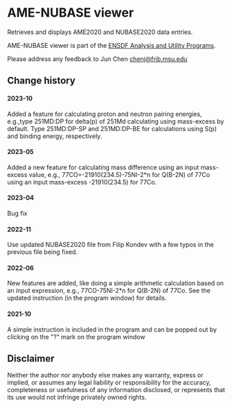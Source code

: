 # AME-NUBASE viewer
Retrieves and displays AME2020 and NUBASE2020 data entries. 

AME-NUBASE viewer is part of the [ENSDF Analysis and Utility Programs](https://nds.iaea.org/public/ensdf_pgm/).

Please address any feedback to Jun Chen chenj@frib.msu.edu

## Change history

#### 2023-10
Added a feature for calculating proton and neutron pairing energies, e.g.,type
251MD:DP for delta(p) of 251Md calculating using mass-excess by default. Type
251MD:DP-SP and 251MD:DP-BE for calculations using S(p) and binding energy, respectively.

#### 2023-05
Added a new feature for calculating mass difference using an input mass-excess value, e.g.,
77CO=-21910(234.5)-75NI-2*n for Q(B-2N) of 77Co using an input mass-excess -21910(234.5) for 77Co.

#### 2023-04
Bug fix

#### 2022-11
Use updated NUBASE2020 file from Filip Kondev with a few typos in the previous file being fixed.  

#### 2022-06
New features are added, like doing a simple arithmetic calculation based on an input expression, e.g., 77CO-75NI-2*n for Q(B-2N) of 77Co. See the updated instruction (in the program window) for details. 

#### 2021-10
A simple instruction is included in the program and can be popped out by clicking on the "?" mark on the program window

## Disclaimer

Neither the author nor anybody else makes any warranty, express or implied, or assumes any legal liability or responsibility for the accuracy, completeness or usefulness of any information disclosed, or represents that its use would not infringe privately owned rights.
